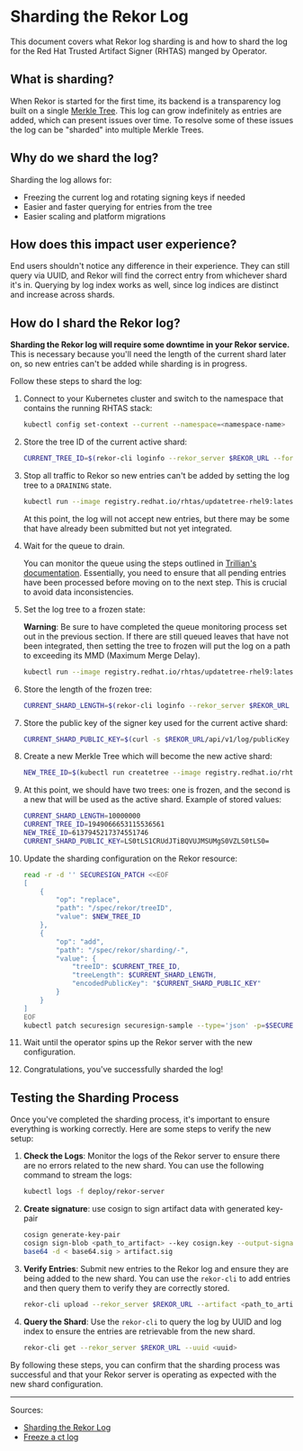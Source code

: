 # Sharding the Rekor Log

This document covers what Rekor log sharding is and how to shard the log for the Red Hat Trusted Artifact Signer (RHTAS) manged by Operator.

## What is sharding?

When Rekor is started for the first time, its backend is a transparency log built on a single [Merkle Tree](https://en.wikipedia.org/wiki/Merkle_tree).
This log can grow indefinitely as entries are added, which can present issues over time.
To resolve some of these issues the log can be "sharded" into multiple Merkle Trees.

## Why do we shard the log?

Sharding the log allows for:

* Freezing the current log and rotating signing keys if needed
* Easier and faster querying for entries from the tree
* Easier scaling and platform migrations

## How does this impact user experience?

End users shouldn't notice any difference in their experience.
They can still query via UUID, and Rekor will find the correct entry from whichever shard it's in.
Querying by log index works as well, since log indices are distinct and increase across shards.

## How do I shard the Rekor log?

**Sharding the Rekor log will require some downtime in your Rekor service.**
This is necessary because you'll need the length of the current shard later on, so new entries can't be added while sharding is in progress.

Follow these steps to shard the log:

1. Connect to your Kubernetes cluster and switch to the namespace that contains the running RHTAS stack:

   ```bash
   kubectl config set-context --current --namespace=<namespace-name>
   ```

1. Store the tree ID of the current active shard:

   ```bash
   CURRENT_TREE_ID=$(rekor-cli loginfo --rekor_server $REKOR_URL --format json | jq -r .TreeID)
   ```

1. Stop all traffic to Rekor so new entries can't be added by setting the log tree to a `DRAINING` state.

   ```bash
   kubectl run --image registry.redhat.io/rhtas/updatetree-rhel9:latest --restart=Never --attach=true --rm=true -q -- updatetree --admin_server=trillian-logserver:8091 --tree_id=${CURRENT_TREE_ID} --tree_state=DRAINING
   ```

   At this point, the log will not accept new entries, but there may be some that have already been submitted but not yet integrated.

1. Wait for the queue to drain.

   You can monitor the queue using the steps outlined in [Trillian's documentation](https://github.com/google/trillian/blob/master/docs/howto/freeze_a_ct_log.md#monitor-queue--integration). Essentially, you need to ensure that all pending entries have been processed before moving on to the next step. This is crucial to avoid data inconsistencies.

1. Set the log tree to a frozen state:

   **Warning**: Be sure to have completed the queue monitoring process set out in the previous section. If there are still queued leaves that have not been integrated, then setting the tree to frozen will put the log on a path to exceeding its MMD (Maximum Merge Delay).

   ```bash
   kubectl run --image registry.redhat.io/rhtas/updatetree-rhel9:latest --restart=Never --attach=true --rm=true -q -- updatetree --admin_server=trillian-logserver:8091 --tree_id=${CURRENT_TREE_ID} --tree_state=FROZEN
   ```

1. Store the length of the frozen tree:

   ```bash
   CURRENT_SHARD_LENGTH=$(rekor-cli loginfo --rekor_server $REKOR_URL --format json | jq -r .ActiveTreeSize)
   ```

1. Store the public key of the signer key used for the current active shard:

   ```bash
   CURRENT_SHARD_PUBLIC_KEY=$(curl -s $REKOR_URL/api/v1/log/publicKey | base64 | tr -d '\n')
   ```

1. Create a new Merkle Tree which will become the new active shard:

   ```bash
   NEW_TREE_ID=$(kubectl run createtree --image registry.redhat.io/rhtas/createtree-rhel9:latest --restart=Never --attach=true --rm=true -q -- -logtostderr=false --admin_server=trillian-logserver:8091 --display_name=rekor-tree)
   ```

1. At this point, we should have two trees: one is frozen, and the second is a new that will be used as the active shard. Example of stored values:

   ```bash
   CURRENT_SHARD_LENGTH=10000000
   CURRENT_TREE_ID=1949066653115536561
   NEW_TREE_ID=6137945217374551746
   CURRENT_SHARD_PUBLIC_KEY=LS0tLS1CRUdJTiBQVUJMSUMgS0VZLS0tLS0=
   ```

1. Update the sharding configuration on the Rekor resource:

   ```bash
   read -r -d '' SECURESIGN_PATCH <<EOF
   [
       {
           "op": "replace",
           "path": "/spec/rekor/treeID",
           "value": $NEW_TREE_ID
       },
       {
           "op": "add",
           "path": "/spec/rekor/sharding/-",
           "value": {
               "treeID": $CURRENT_TREE_ID,
               "treeLength": $CURRENT_SHARD_LENGTH,
               "encodedPublicKey": "$CURRENT_SHARD_PUBLIC_KEY"
           }
       }
   ]
   EOF
   kubectl patch securesign securesign-sample --type='json' -p=$SECURESIGN_PATCH
   ```

1. Wait until the operator spins up the Rekor server with the new configuration.

1. Congratulations, you've successfully sharded the log!

## Testing the Sharding Process

Once you've completed the sharding process, it's important to ensure everything is working correctly. Here are some steps to verify the new setup:

1. **Check the Logs**: Monitor the logs of the Rekor server to ensure there are no errors related to the new shard. You can use the following command to stream the logs:

   ```bash
   kubectl logs -f deploy/rekor-server
   ```

1. **Create signature**: use cosign to sign artifact data with generated key-pair

   ```bash
   cosign generate-key-pair
   cosign sign-blob <path_to_artifact> --key cosign.key --output-signature base64.sig
   base64 -d < base64.sig > artifact.sig
   ```

1. **Verify Entries**: Submit new entries to the Rekor log and ensure they are being added to the new shard. You can use the `rekor-cli` to add entries and then query them to verify they are correctly stored.

   ```bash
   rekor-cli upload --rekor_server $REKOR_URL --artifact <path_to_artifact> --signature artifact.sig --pki-format=x509 --public-key cosign.pub
   ```

1. **Query the Shard**: Use the `rekor-cli` to query the log by UUID and log index to ensure the entries are retrievable from the new shard.

   ```bash
   rekor-cli get --rekor_server $REKOR_URL --uuid <uuid>
   ```

By following these steps, you can confirm that the sharding process was successful and that your Rekor server is operating as expected with the new shard configuration.

---

Sources:
- [Sharding the Rekor Log](https://docs.sigstore.dev/logging/sharding/)
- [Freeze a ct log](https://github.com/google/trillian/blob/master/docs/howto/freeze_a_ct_log.md)

